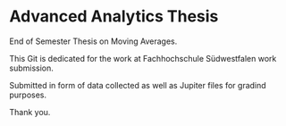 # Advanced Analytics Thesis

End of Semester Thesis on Moving Averages. 

This Git is dedicated for the work at Fachhochschule Südwestfalen work submission. 

Submitted in form of data collected as well as Jupiter files for gradind purposes. 

Thank you.
